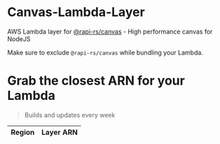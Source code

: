 # Canvas-Lambda-Layer

AWS Lambda layer for [@rapi-rs/canvas](https://github.com/Brooooooklyn/canvas) - High performance canvas for NodeJS

Make sure to exclude `@rapi-rs/canvas` while bundling your Lambda.

# Grab the closest ARN for your Lambda
> Builds and updates every week

| Region | Layer ARN |
| ------ | --------- |
